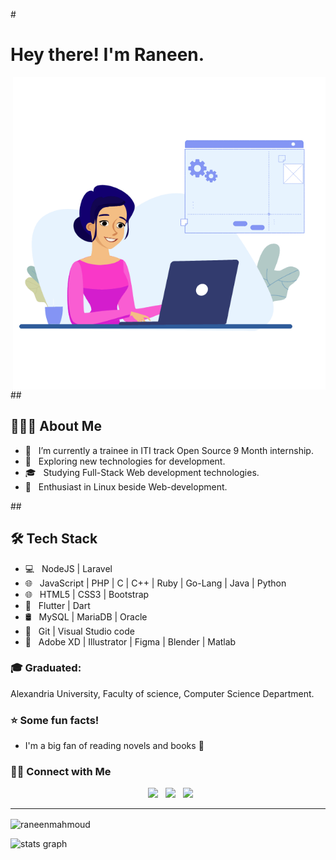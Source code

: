 #<h1> Hey there! I'm Raneen.</h1>
<img align="right" alt="GIF" src="https://github.com/raneenmahmoud/raneenmahmoud/blob/main/hello.gif" width="500"/>

##<h2> 👨🏻‍💻 About Me </h2>
- 🔭 &nbsp; I’m currently a trainee in ITI track Open Source 9 Month internship.
- 🤔 &nbsp; Exploring new technologies for development.
- 🎓 &nbsp; Studying Full-Stack Web development technologies.
- 🌱 &nbsp; Enthusiast in Linux beside Web-development.

##<h2>🛠 Tech Stack</h2>
- 💻 &nbsp; NodeJS | Laravel 
- 🌐 &nbsp; JavaScript | PHP | C | C++ | Ruby | Go-Lang | Java | Python
- 🌐 &nbsp; HTML5 | CSS3 | Bootstrap 
- 📱 &nbsp; Flutter | Dart
- 🛢 &nbsp; MySQL | MariaDB | Oracle
- 🔧 &nbsp; Git | Visual Studio code
- 🎨 &nbsp; Adobe XD | Illustrator | Figma | Blender | Matlab

### :mortar_board: Graduated:
Alexandria University, Faculty of science, Computer Science Department.

### :star: Some fun facts!
- I'm a big fan of reading novels and books 📖

<h3> 🤝🏻 Connect with Me </h3>

<p align="center">
&nbsp; <a href="https://www.facebook.com/raneen.mahmoud.79" target="_blank" rel="noopener noreferrer"><img src="https://img.icons8.com/plasticine/100/null/facebook-new.png" width="50" /></a>  
&nbsp; <a href="https://www.linkedin.com/in/raneen-mahmoud-800178239/" target="_blank" rel="noopener noreferrer"><img src="https://img.icons8.com/plasticine/100/000000/linkedin.png" width="50" /></a>
&nbsp; <a href="raneem260@gmail.com" target="_blank" rel="noopener noreferrer"><img src="https://img.icons8.com/plasticine/100/000000/gmail.png"  width="50" /></a>
</p>
<hr/>

<p><img align="center" src="https://github-readme-stats.vercel.app/api/top-langs?username=raneenmahmoud&show_icons=true&locale=en&layout=compact" alt="raneenmahmoud" /></p>
<div align="left">
  <img src="https://github-readme-stats.vercel.app/api?hide_title=false&hide_rank=false&show_icons=true&include_all_commits=true&count_private=true&disable_animations=false&locale=en&hide_border=false&username=raneenmahmoud" height="150" alt="stats graph"  />
  </div>
